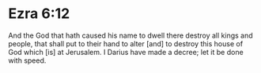 # Ezra 6:12

And the God that hath caused his name to dwell there destroy all kings and people, that shall put to their hand to alter [and] to destroy this house of God which [is] at Jerusalem. I Darius have made a decree; let it be done with speed.
